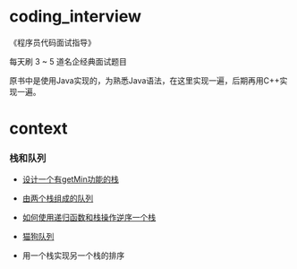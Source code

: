 # coding_interview

《程序员代码面试指导》

每天刷 3 ~ 5 道名企经典面试题目

原书中是使用Java实现的，为熟悉Java语法，在这里实现一遍，后期再用C++实现一遍。

# context

### 栈和队列

  - [设计一个有getMin功能的栈](./info/Stack1.md)

  - [由两个栈组成的队列](./info/Stack2.md)

  - [如何使用递归函数和栈操作逆序一个栈](./info/Stack3.md)

  - [猫狗队列](./info/Stack4.md)

  - 用一个栈实现另一个栈的排序
